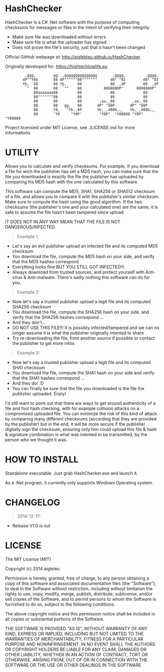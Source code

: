 HashChecker
===========
HashChecker is a C# .Net software with the purpose of computing checksums for messages or files in the intent of verifying their integrity.

* Make sure file was downloaded without errors
* Make sure file is what the uploader has signed
* Does not prove the file's security, just that it hasn't been changed

Official GitHub webpage at:
http://aiglebleu.github.io/HashChecker

Originally developed for:
https://hightechlowlife.eu


             ,ggg,        gg  ,ggggggggggggggg       ,gggg,         ,gggg,        
            dP""Y8b       88 dP""""""88"""""""      d8" "8I        d8" "8I        
            Yb, `88       88 Yb,_    88             88  ,dP        88  ,dP        
             `"  88       88  `""    88          8888888P"      8888888P"         
                 88aaaaaaa88         88             88             88             
                 88"""""""88         88             88             88             
                 88       88         88        ,aa,_88        ,aa,_88             
                 88       88   gg,   88       dP" "88P       dP" "88P             
                 88       Y8,   "Yb,,8P       Yb,_,d88b,,_   Yb,_,d88b,,_         
                 88       `Y8     "Y8P'        "Y8P"  "Y88888 "Y8P"  "Y88888       



Project licensied under MIT License, see ./LICENSE.md for more informations


UTILITY
=======
Allows you to calculate and verify checksums. For example, if you download a file for wich the publisher has set a MD5 hash, you can make sure that the file you downloaded is exactly the file the publisher has uploaded by comparing his MD5 hash with the one calculated by this software.

This software can compute the MD5, SHA1, SHA256 or SHA512 checksum of a file, and allows you to compare it with the publisher's similar checksum. Make sure to compute the hash using the good algorithm. If the two checksums (the publisher's one and your calculated one) are the same, it is safe to assume the file hasn't been tampered since upload.

IT DOES NOT IN ANY WAY MEAN THAT THE FILE IS NOT DANGEROUS/INFECTED.

>Example 1:
- Let's say an evil publisher upload an infected file and its computed MD5 checksum
- You download the file, compute the MD5 hash on your side, and verify that the MD5 hashes correspond
- Everything looks fine BUT YOU STILL GOT INFECTED!!!
- Always download from trusted sources, and protect yourself with Anti-virus & Anti-malware. There's sadly nothing this software can do for you.

>Example 2:
- Now let's say a trusted publisher upload a legit file and its computed SHA256 checksum
- You download the file, compute the SHA256 hash on your side, and verify that the SHA256 hashes correspond ...
- And they don't...
- DO NOT USE THIS FILE!!! It is possibly infected/tampered and we can no longer assume it is what the publisher originally intented to share
- Try re-downloading the file, from another source if possible or contact the publisher to get more infos

>Example 3:
- Now let's say a trusted publisher upload a legit file and its computed SHA1 checksum
- You download the file, compute the SHA1 hash on your side and verify that the SHA1 hashes correspond ...
- And they do! :D
- You can finally be sure that the file you downloaded is the file the publisher uploaded. Enjoy!


I'd still want to point out that there are ways to get around authenticity of a file and fool hash checking, with for example collision attacks on a compromised uploaded file. You can minimize the risk of this kind of attack by comparing many different checksums (according that they are provided by the publisher) but in the end, it will be more secure if the publisher digitally sign the checksum, ensuring only him could upload this file & hash & signature combination is what was intented to be transmitted, by the person who we thought it was.

HOW TO INSTALL
==============
Standalone executable.
Just grab HashChecker.exe and launch it.

As a .Net program, it currently only supports Windows Operating system.

CHANGELOG
=========
>2014-12-17:
* Release V1.0 is out

LICENSE
=======
The MIT License (MIT)

Copyright (c) 2014 aigleleu

Permission is hereby granted, free of charge, to any person obtaining a copy of this software and associated documentation files (the "Software"), to deal in the Software without restriction, including without limitation the rights to use, copy, modify, merge, publish, distribute, sublicense, and/or sell copies of the Software, and to permit persons to whom the Software is furnished to do so, subject to the following conditions:

The above copyright notice and this permission notice shall be included in all copies or substantial portions of the Software.

THE SOFTWARE IS PROVIDED "AS IS", WITHOUT WARRANTY OF ANY KIND, EXPRESS OR IMPLIED, INCLUDING BUT NOT LIMITED TO THE WARRANTIES OF MERCHANTABILITY, FITNESS FOR A PARTICULAR PURPOSE AND NONINFRINGEMENT. IN NO EVENT SHALL THE AUTHORS OR COPYRIGHT HOLDERS BE LIABLE FOR ANY CLAIM, DAMAGES OR OTHER LIABILITY, WHETHER IN AN ACTION OF CONTRACT, TORT OR OTHERWISE, ARISING FROM, OUT OF OR IN CONNECTION WITH THE SOFTWARE OR THE USE OR OTHER DEALINGS IN THE SOFTWARE.

 
